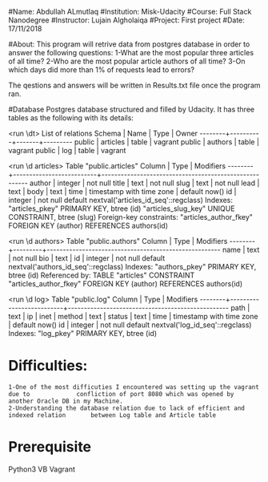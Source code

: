 #Name: Abdullah ALmutlaq
#Institution: Misk-Udacity
#Course: Full Stack Nanodegree
#Instructor: Lujain Algholaiqa
#Project: First project
#Date: 17/11/2018


#About:
This program will retrive data from postgres database in order to answer the following questions:
1-What are the most popular three articles of all time?
2-Who are the most popular article authors of all time?
3-On which days did more than 1% of requests lead to errors?

The qestions and answers will be written in Results.txt file once the program ran. 

#Database 
Postgres database structured and filled by Udacity. It has three tables as the following with its details: 

<run \dt>
          List of relations
 Schema |   Name   | Type  |  Owner
--------+----------+-------+---------
 public | articles | table | vagrant
 public | authors  | table | vagrant
 public | log      | table | vagrant


<run \d articles>
                                  Table "public.articles"
 Column |           Type           |                       Modifiers
--------+--------------------------+-------------------------------------------------------
 author | integer                  | not null
 title  | text                     | not null
 slug   | text                     | not null
 lead   | text                     |
 body   | text                     |
 time   | timestamp with time zone | default now()
 id     | integer                  | not null default nextval('articles_id_seq'::regclass)
Indexes:
    "articles_pkey" PRIMARY KEY, btree (id)
    "articles_slug_key" UNIQUE CONSTRAINT, btree (slug)
Foreign-key constraints:
    "articles_author_fkey" FOREIGN KEY (author) REFERENCES authors(id)


<run \d authors>
                         Table "public.authors"
 Column |  Type   |                      Modifiers
--------+---------+------------------------------------------------------
 name   | text    | not null
 bio    | text    |
 id     | integer | not null default nextval('authors_id_seq'::regclass)
Indexes:
    "authors_pkey" PRIMARY KEY, btree (id)
Referenced by:
    TABLE "articles" CONSTRAINT "articles_author_fkey" FOREIGN KEY (author) REFERENCES authors(id)


<run \d log>
                                  Table "public.log"
 Column |           Type           |                    Modifiers
--------+--------------------------+--------------------------------------------------
 path   | text                     |
 ip     | inet                     |
 method | text                     |
 status | text                     |
 time   | timestamp with time zone | default now()
 id     | integer                  | not null default nextval('log_id_seq'::regclass)
Indexes:
    "log_pkey" PRIMARY KEY, btree (id)

# Difficulties: 
    1-One of the most difficuties I encountered was setting up the vagrant due to             confliction of port 8080 which was opened by another Oracle DB in my Machine. 
    2-Understanding the database relation due to lack of efficient and indexed relation       between Log table and Article table

# Prerequisite
Python3
VB
Vagrant




